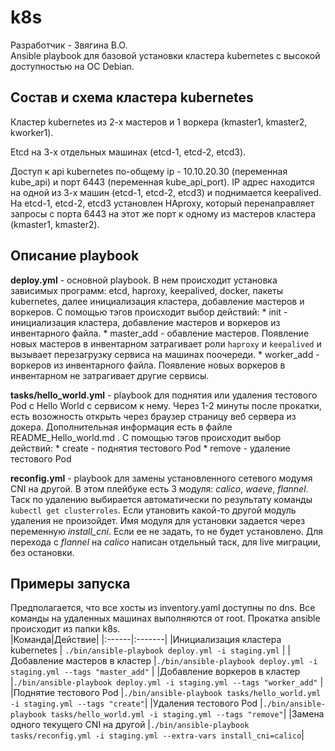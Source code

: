 # k8s

Разработчик - Звягина В.О.  
Ansible playbook для базовой установки кластера kubernetes с высокой доступностью на ОС Debian.

## Состав и схема кластера kubernetes

Кластер kubernetes из 2-х мастеров и 1 воркера (kmaster1, kmaster2, kworker1).

Etcd на 3-х отдельных машинах (etcd-1, etcd-2, etcd3).  

Доступ к api kubernetes по-общему ip - 10.10.20.30 (переменная kube_api) и порт 6443 (переменная kube_api_port). IP адрес находится на одной из 3-х машин (etcd-1, etcd-2, etcd3) и поднимается keepalived. На etcd-1, etcd-2, etcd3 установлен HAproxy, который перенаправляет запросы с порта 6443 на этот же порт к одному из мастеров кластера (kmaster1, kmaster2).  

## Описание playbook

**deploy.yml** - основной playbook. В нем происходит установка зависимых программ: etcd, haproxy, keepalived, docker, пакеты kubernetes, далее инициализация кластера, добавление мастеров и воркеров. С помощью тэгов происходит выбор действий: 
    * init - инициализация кластера, добавление мастеров и воркеров из инвентарного файла.
    * master_add - обавление мастеров. Появление новых мастеров в инвентарном затрагивает роли `haproxy` и `keepalived` и вызывает перезагрузку сервиса на машинах поочереди.
    * worker_add - воркеров из инвентарного файла. Появление новых воркеров в инвентарном не затрагивает другие сервисы.

**tasks/hello_world.yml** - playbook для поднятия или удаления тестового Pod с Hello World с сервисом к нему. Через 1-2 минуты после прокатки, есть возожность открыть через браузер страницу веб сервера из докера. Дополнительная информация есть в файле README_Hello_world.md . С помощью тэгов происходит выбор действий: 
    * create - поднятия тестового Pod
    * remove - удаление тестового Pod

**reconfig.yml** - playbook для замены установленного сетевого модумя CNI на другой. В этом плейбуке есть 3 модуля: *calico*, *waeve*, *flannel*. Таск по удалению выбирается автоматически по результату команды `kubectl get clusterroles`. Если утановить какой-то другой модуль удаления не произойдет. Имя модуля для установки задается через переменную *install_cni*. Если ее не задать, то не будет установлено. Для перехода с *flannel* на *calico* написан отдельный таск, для live миграции, без остановки.

## Примеры запуска
Предполагается, что все хосты из inventory.yaml доступны по dns. Все команды на удаленных машинах выполняются от root. Прокатка ansible происходит из папки k8s.  
|Команда|Действие|
|:------|:-------|
|Инициализация кластера kubernetes | `./bin/ansible-playbook deploy.yml -i staging.yml` |
|Добавление мастеров в кластер |`./bin/ansible-playbook deploy.yml -i staging.yml --tags "master_add"` |
|Добавление воркеров в кластер |`./bin/ansible-playbook deploy.yml -i staging.yml --tags "worker_add"` |
|Поднятие тестового Pod |`./bin/ansible-playbook tasks/hello_world.yml -i staging.yml --tags "create"`|
|Удаления тестового Pod |`./bin/ansible-playbook tasks/hello_world.yml -i staging.yml --tags "remove"`|
|Замена одного текущего CNI на другой |`./bin/ansible-playbook tasks/reconfig.yml -i staging.yml --extra-vars install_cni=calico`|
